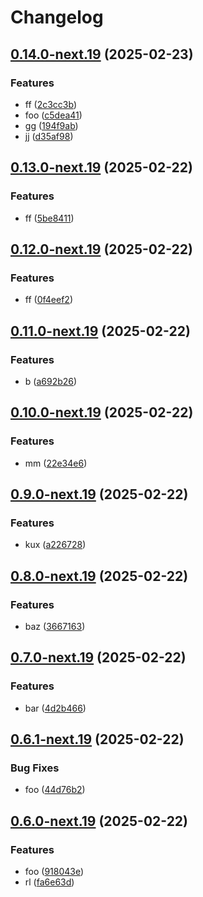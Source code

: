 # Changelog

## [0.14.0-next.19](https://github.com/kemadev/repository-template/compare/v0.13.0-next.19...v0.14.0-next.19) (2025-02-23)


### Features

* ff ([2c3cc3b](https://github.com/kemadev/repository-template/commit/2c3cc3b7874a1b71349fcdd2cb7199c0875f8ae7))
* foo ([c5dea41](https://github.com/kemadev/repository-template/commit/c5dea418680dc4432c79b20fcef183b7d21fe172))
* gg ([194f9ab](https://github.com/kemadev/repository-template/commit/194f9ab2fd03423e5a1bed03bdaa7bd09404cae8))
* jj ([d35af98](https://github.com/kemadev/repository-template/commit/d35af98273ea799deaa8c8908348786743fc1e09))

## [0.13.0-next.19](https://github.com/kemadev/repository-template/compare/v0.12.0-next.19...v0.13.0-next.19) (2025-02-22)


### Features

* ff ([5be8411](https://github.com/kemadev/repository-template/commit/5be84113fc5e1e784376661a991278422b55ddce))

## [0.12.0-next.19](https://github.com/kemadev/repository-template/compare/v0.11.0-next.19...v0.12.0-next.19) (2025-02-22)


### Features

* ff ([0f4eef2](https://github.com/kemadev/repository-template/commit/0f4eef255a1b2b4663ac73ad883ede55c554350f))

## [0.11.0-next.19](https://github.com/kemadev/repository-template/compare/v0.10.0-next.19...v0.11.0-next.19) (2025-02-22)


### Features

* b ([a692b26](https://github.com/kemadev/repository-template/commit/a692b26a428d4dc01f1dda363e7aadc9e6b5792d))

## [0.10.0-next.19](https://github.com/kemadev/repository-template/compare/v0.9.0-next.19...v0.10.0-next.19) (2025-02-22)


### Features

* mm ([22e34e6](https://github.com/kemadev/repository-template/commit/22e34e60866d224225a4a927ac511a24821eef21))

## [0.9.0-next.19](https://github.com/kemadev/repository-template/compare/v0.8.0-next.19...v0.9.0-next.19) (2025-02-22)


### Features

* kux ([a226728](https://github.com/kemadev/repository-template/commit/a2267288c9e28b8c715c9a478bab4d9086c04163))

## [0.8.0-next.19](https://github.com/kemadev/repository-template/compare/v0.7.0-next.19...v0.8.0-next.19) (2025-02-22)


### Features

* baz ([3667163](https://github.com/kemadev/repository-template/commit/3667163479fd76c993877eea5ab51ab167163511))

## [0.7.0-next.19](https://github.com/kemadev/repository-template/compare/v0.6.1-next.19...v0.7.0-next.19) (2025-02-22)


### Features

* bar ([4d2b466](https://github.com/kemadev/repository-template/commit/4d2b466342f8ec0b0f52219206aa2388bae77f4f))

## [0.6.1-next.19](https://github.com/kemadev/repository-template/compare/v0.6.0-next.19...v0.6.1-next.19) (2025-02-22)


### Bug Fixes

* foo ([44d76b2](https://github.com/kemadev/repository-template/commit/44d76b29cf6ff41a348f1987446f918323dc94e2))

## [0.6.0-next.19](https://github.com/kemadev/repository-template/compare/v0.5.1-next.19...v0.6.0-next.19) (2025-02-22)


### Features

* foo ([918043e](https://github.com/kemadev/repository-template/commit/918043edc364f374f5da79b3751b310fbec79f34))
* rl ([fa6e63d](https://github.com/kemadev/repository-template/commit/fa6e63d492f0aed6a49a64a5ecc147d7ecc63aa4))
